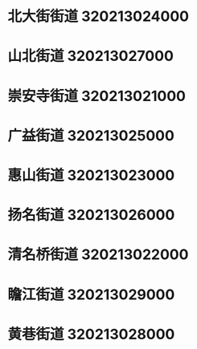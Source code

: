 # 北大街街道 320213024000
# 山北街道 320213027000
# 崇安寺街道 320213021000
# 广益街道 320213025000
# 惠山街道 320213023000
# 扬名街道 320213026000
# 清名桥街道 320213022000
# 瞻江街道 320213029000
# 黄巷街道 320213028000
